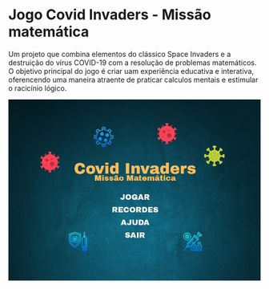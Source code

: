 # Jogo Covid Invaders - Missão matemática 
Um projeto que combina elementos do clássico Space Invaders e a destruição do vírus
COVID-19 com a resolução de problemas matemáticos. O objetivo principal do jogo é criar
uam experiência educativa e interativa, oferencendo uma maneira atraente de praticar calculos
mentais e estimular o racicínio lógico.

<p align = "center">
      <img src = "https://github.com/gsmalves/CovidInvaders/blob/master/img/menu.jpeg" alt = "tela inicial" />
</p>

